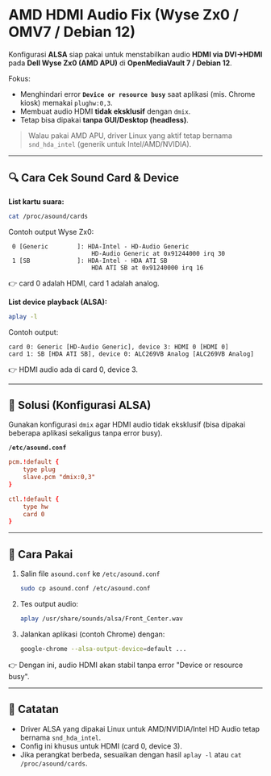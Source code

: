 # AMD HDMI Audio Fix (Wyse Zx0 / OMV7 / Debian 12)

Konfigurasi **ALSA** siap pakai untuk menstabilkan audio **HDMI via DVI→HDMI** pada **Dell Wyse Zx0 (AMD APU)** di **OpenMediaVault 7 / Debian 12**.

Fokus:
- Menghindari error **`Device or resource busy`** saat aplikasi (mis. Chrome kiosk) memakai `plughw:0,3`.
- Membuat audio HDMI **tidak eksklusif** dengan `dmix`.
- Tetap bisa dipakai **tanpa GUI/Desktop (headless)**.

> Walau pakai AMD APU, driver Linux yang aktif tetap bernama `snd_hda_intel` (generik untuk Intel/AMD/NVIDIA).

---

## 🔍 Cara Cek Sound Card & Device

**List kartu suara:**
```bash
cat /proc/asound/cards
```

Contoh output Wyse Zx0:
```
 0 [Generic        ]: HDA-Intel - HD-Audio Generic
                       HD-Audio Generic at 0x91244000 irq 30
 1 [SB             ]: HDA-Intel - HDA ATI SB
                       HDA ATI SB at 0x91240000 irq 16
```

👉 card 0 adalah HDMI, card 1 adalah analog.

**List device playback (ALSA):**
```bash
aplay -l
```

Contoh output:
```
card 0: Generic [HD-Audio Generic], device 3: HDMI 0 [HDMI 0]
card 1: SB [HDA ATI SB], device 0: ALC269VB Analog [ALC269VB Analog]
```

👉 HDMI audio ada di card 0, device 3.

---

## 🔧 Solusi (Konfigurasi ALSA)

Gunakan konfigurasi `dmix` agar HDMI audio tidak eksklusif (bisa dipakai beberapa aplikasi sekaligus tanpa error busy).

**`/etc/asound.conf`**
```conf
pcm.!default {
    type plug
    slave.pcm "dmix:0,3"
}

ctl.!default {
    type hw
    card 0
}
```

---

## 🚀 Cara Pakai

1. Salin file `asound.conf` ke `/etc/asound.conf`
   ```bash
   sudo cp asound.conf /etc/asound.conf
   ```

2. Tes output audio:
   ```bash
   aplay /usr/share/sounds/alsa/Front_Center.wav
   ```

3. Jalankan aplikasi (contoh Chrome) dengan:
   ```bash
   google-chrome --alsa-output-device=default ...
   ```

👉 Dengan ini, audio HDMI akan stabil tanpa error "Device or resource busy".

---

## 📌 Catatan

- Driver ALSA yang dipakai Linux untuk AMD/NVIDIA/Intel HD Audio tetap bernama `snd_hda_intel`.
- Config ini khusus untuk HDMI (card 0, device 3).
- Jika perangkat berbeda, sesuaikan dengan hasil `aplay -l` atau `cat /proc/asound/cards`.
